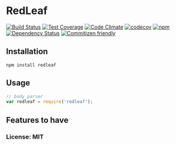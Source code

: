 # RedLeaf 
[![Build Status](https://travis-ci.org/redleaf-redis/RedLeaf.svg?branch=master)](https://travis-ci.org/redleaf-redis/RedLeaf)
[![Test Coverage](https://codeclimate.com/github/redleaf-redis/RedLeaf/badges/coverage.svg)](https://codeclimate.com/github/redleaf-redis/RedLeaf)
[![Code Climate](https://codeclimate.com/github/luin/ioredis/badges/gpa.svg)](https://codeclimate.com/github/luin/ioredis)
[![codecov](https://codecov.io/gh/redleaf-redis/RedLeaf/branch/master/graph/badge.svg)](https://codecov.io/gh/redleaf-redis/RedLeaf)
[![npm](https://img.shields.io/npm/dm/RedLeaf.svg?maxAge=2592000)](https://www.npmjs.com/package/RedLeaf)
[![Dependency Status](https://david-dm.org/redleaf-redis/RedLeaf.svg)](https://david-dm.org/redleaf-redis/RedLeaf)
[![Commitizen friendly](https://img.shields.io/badge/commitizen-friendly-brightgreen.svg)](http://commitizen.github.io/cz-cli/)


## Installation

`npm install redleaf`

## Usage
```js
// body parser
var redleaf = require('redleaf');
```

## Features to have

### License: MIT

